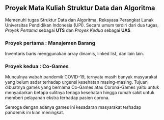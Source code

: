 ## Proyek Mata Kuliah Struktur Data dan Algoritma

Memenuhi tugas Struktur Data dan Algoritma, Rekayasa Perangkat Lunak Universitas Pendidikan Indonesia (UPI). Secara umum
terdiri dari dua tugas, *Proyek Pertama* sebagai **UTS** dan *Proyek Kedua* sebagai **UAS**.

### Proyek pertama : Manajemen Barang
Inventaris baris menggunakan array dinamis, linked list, dan lain lain.

### Proyek kedua : Co-Games
Munculnya wabah pandemik COVID-19, ternyata masih banyak masyarakat yang belum sadar terhadap urgensi kesehatan masing-masing.
Tujuan dibuatnya games yang bernama Co-Games atau Corona-Games yaitu untuk menyadarkan betapa sulitnya tenaga kesehatan hingga rumah sakit
untuk memberi pelayanan ekstra terhadap pasien corona.

Semoga dengan adanya games ini kesadaran masyarakat terhadap pandemik ini kian meningkat.
